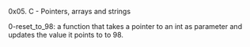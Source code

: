 0x05. C - Pointers, arrays and strings

0-reset_to_98: a function that takes a pointer to an int as parameter and updates the value it points to to 98.
